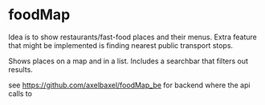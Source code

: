 # foodMap #

Idea is to show restaurants/fast-food places and their menus. Extra feature that might be implemented is finding nearest public transport stops.

Shows places on a map and in a list. Includes a searchbar that filters out results.

see https://github.com/axelbaxel/foodMap_be for backend where the api calls to